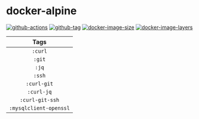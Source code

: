 # docker-alpine

[![github-actions](https://github.com/theohbrothers/docker-alpine/workflows/build/badge.svg)](https://github.com/theohbrothers/docker-alpine/actions)
[![github-tag](https://img.shields.io/github/tag/theohbrothers/docker-alpine)](https://github.com/theohbrothers/docker-alpine/releases/)
[![docker-image-size](https://img.shields.io/microbadger/image-size/theohbrothers/docker-alpine/latest)](https://hub.docker.com/r/theohbrothers/docker-alpine)
[![docker-image-layers](https://img.shields.io/microbadger/layers/theohbrothers/docker-alpine/latest)](https://hub.docker.com/r/theohbrothers/docker-alpine)

| Tags |
|:-------:| 
| `:curl` | 
| `:git` | 
| `:jq` | 
| `:ssh` | 
| `:curl-git` | 
| `:curl-jq` | 
| `:curl-git-ssh` | 
| `:mysqlclient-openssl` |
